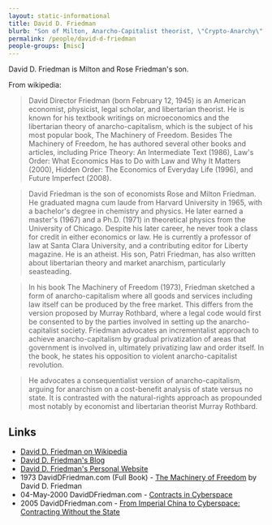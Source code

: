 ```yaml
---
layout: static-informational
title: David D. Friedman
blurb: "Son of Milton, Anarcho-Capitalist theorist, \"Crypto-Anarchy\" draws a lot from his work"
permalink: /people/david-d-friedman
people-groups: [misc]
---
```


David D. Friedman is Milton and Rose Friedman's son.

From wikipedia:

> David Director Friedman (born February 12, 1945) is an American economist, physicist, legal scholar, and libertarian theorist. He is known for his textbook writings on microeconomics and the libertarian theory of anarcho-capitalism, which is the subject of his most popular book, The Machinery of Freedom. Besides The Machinery of Freedom, he has authored several other books and articles, including Price Theory: An Intermediate Text (1986), Law's Order: What Economics Has to Do with Law and Why It Matters (2000), Hidden Order: The Economics of Everyday Life (1996), and Future Imperfect (2008).

> David Friedman is the son of economists Rose and Milton Friedman. He graduated magna cum laude from Harvard University in 1965, with a bachelor's degree in chemistry and physics. He later earned a master's (1967) and a Ph.D. (1971) in theoretical physics from the University of Chicago. Despite his later career, he never took a class for credit in either economics or law. He is currently a professor of law at Santa Clara University, and a contributing editor for Liberty magazine. He is an atheist. His son, Patri Friedman, has also written about libertarian theory and market anarchism, particularly seasteading.

> In his book The Machinery of Freedom (1973), Friedman sketched a form of anarcho-capitalism where all goods and services including law itself can be produced by the free market. This differs from the version proposed by Murray Rothbard, where a legal code would first be consented to by the parties involved in setting up the anarcho-capitalist society. Friedman advocates an incrementalist approach to achieve anarcho-capitalism by gradual privatization of areas that government is involved in, ultimately privatizing law and order itself. In the book, he states his opposition to violent anarcho-capitalist revolution.

> He advocates a consequentialist version of anarcho-capitalism, arguing for anarchism on a cost-benefit analysis of state versus no state. It is contrasted with the natural-rights approach as propounded most notably by economist and libertarian theorist Murray Rothbard.

## Links

* [David D. Friedman on Wikipedia](https://en.wikipedia.org/wiki/David_D._Friedman)
* [David D. Friedman's Blog](http://daviddfriedman.blogspot.com/)
* [David D. Friedman's Personal Website](http://www.daviddfriedman.com/)
* 1973 DavidDFriedman.com (Full Book) - [The Machinery of Freedom](http://www.daviddfriedman.com/The_Machinery_of_Freedom_.pdf) by David D. Friedman
* 04-May-2000 DavidDFriedman.com - [Contracts in Cyberspace](http://www.daviddfriedman.com/Academic/contracts_in_%20cyberspace/contracts_in_cyberspace.htm)
* 2005 DavidDFriedman.com - [From Imperial China to Cyberspace: Contracting Without the State](http://www.daviddfriedman.com/Academic/Course_Pages/analytical_methods_08/china_to_cyberspace.htm)
